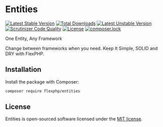 # Entities

[![Latest Stable Version](https://poser.pugx.org/flexphp/entities/v/stable)](https://packagist.org/packages/flexphp/entities)
[![Total Downloads](https://poser.pugx.org/flexphp/entities/downloads)](https://packagist.org/packages/flexphp/entities)
[![Latest Unstable Version](https://poser.pugx.org/flexphp/entities/v/unstable)](https://packagist.org/packages/flexphp/entities)
[![Scrutinizer Code Quality](https://scrutinizer-ci.com/g/flexphp/entities/badges/quality-score.png)](https://scrutinizer-ci.com/g/flexphp/entities)
[![License](https://poser.pugx.org/flexphp/entities/license)](https://packagist.org/packages/flexphp/entities)
[![composer.lock](https://poser.pugx.org/flexphp/entities/composerlock)](https://packagist.org/packages/flexphp/entities)

One Entity, Any Framework

Change between frameworks when you need. Keep It Simple, SOLID and DRY with FlexPHP.

## Installation

Install the package with Composer:

```bash
composer require flexphp/entities
```

## License

Entities is open-sourced software licensed under the [MIT license](https://opensource.org/licenses/MIT).
